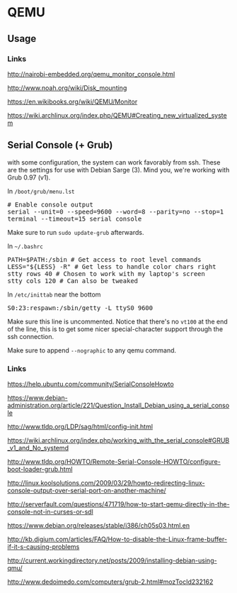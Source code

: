# QEMU


## Usage


### Links

http://nairobi-embedded.org/qemu_monitor_console.html

http://www.noah.org/wiki/Disk_mounting

https://en.wikibooks.org/wiki/QEMU/Monitor

https://wiki.archlinux.org/index.php/QEMU#Creating_new_virtualized_system


## Serial Console (+ Grub)

with some configuration, the system can work favorably from ssh. These are the settings for use with Debian Sarge (3). Mind you, we're working with Grub 0.97 (v1).

In `/boot/grub/menu.lst`

<pre>
# Enable console output
serial --unit=0 --speed=9600 --word=8 --parity=no --stop=1
terminal --timeout=15 serial console
</pre>

Make sure to run `sudo update-grub` afterwards.

In `~/.bashrc`

<pre>
PATH=$PATH:/sbin # Get access to root level commands
LESS="${LESS} -R" # Get less to handle color chars right
stty rows 40 # Chosen to work with my laptop's screen
stty cols 120 # Can also be tweaked
</pre>

In `/etc/inittab` near the bottom

<pre>
S0:23:respawn:/sbin/getty -L ttyS0 9600
</pre>

Make sure this line is uncommented. Notice that there's no `vt100` at the end of the line, this is to get some nicer special-character support through the ssh connection.

Make sure to append `--nographic` to any qemu command.

### Links

https://help.ubuntu.com/community/SerialConsoleHowto

https://www.debian-administration.org/article/221/Question_Install_Debian_using_a_serial_console

http://www.tldp.org/LDP/sag/html/config-init.html

https://wiki.archlinux.org/index.php/working_with_the_serial_console#GRUB_v1_and_No_systemd

http://www.tldp.org/HOWTO/Remote-Serial-Console-HOWTO/configure-boot-loader-grub.html

http://linux.koolsolutions.com/2009/03/29/howto-redirecting-linux-console-output-over-serial-port-on-another-machine/

http://serverfault.com/questions/471719/how-to-start-qemu-directly-in-the-console-not-in-curses-or-sdl

https://www.debian.org/releases/stable/i386/ch05s03.html.en

http://kb.digium.com/articles/FAQ/How-to-disable-the-Linux-frame-buffer-if-it-s-causing-problems

http://current.workingdirectory.net/posts/2009/installing-debian-using-qmu/

http://www.dedoimedo.com/computers/grub-2.html#mozTocId232162

